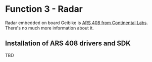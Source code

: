 # Function 3 - Radar

Radar embedded on board Geibike is [ARS 408 from Continental Labs](https://conti-engineering.com/components/ars-408/). There's no much more information about it.

## Installation of ARS 408 drivers and SDK
TBD